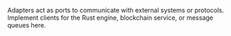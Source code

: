 Adapters act as ports to communicate with external systems or protocols.
Implement clients for the Rust engine, blockchain service, or message queues here.